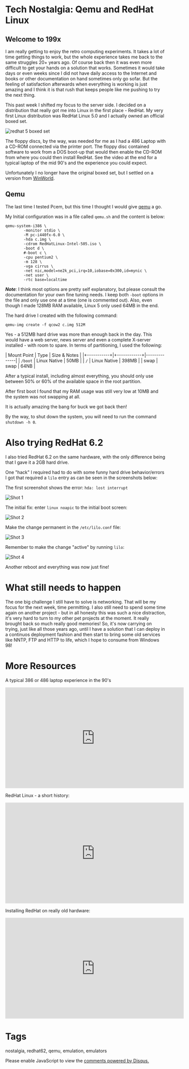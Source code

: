 # Tech Nostalgia: Qemu and RedHat Linux

## Welcome to 199x

I am really getting to enjoy the retro computing experiments. It takes a lot of time getting things to work, but the whole experience takes me back to the same struggles 20+ years ago. Of course back then it was even more difficult to get your hands on a solution that works. Sometimes it would take days or even weeks since I did not have daily access to the Internet and books or other documentation on hand sometimes only go sofar. But the feeling of satisfaction afterwards when everything is working is just amazing and I think it is that rush that keeps people like me pushing to try the next thing.

This past week I shifted my focus to the server side. I decided on a distribution that really got me into Linux in the first place - RedHat. My very first Linux distribution was RedHat Linux 5.0 and I actually owned an official boxed set.

![redhat 5 boxed set](../../images/blog_2022_07_23/redhat5_box.jpg)

The floppy discs, by the way, was needed for me as I had a 486 Laptop with a CD-ROM connected via the printer port. The floppy disc contained software to work from a DOS boot-up that would then enable the CD-ROM from where you could then install RedHat. See the video at the end for a typical laptop of the mid 90's and the experience you could expect.

Unfortunately I no longer have the original boxed set, but I settled on a version from [WinWorld](https://winworldpc.com/product/red-hat-linux/50).

## Qemu

The last time I tested Pcem, but this time I thought I would give [qemu](https://www.qemu.org/) a go.

My Initial configuration was in a file called `qemu.sh` and the content is below:

```text
qemu-system-i386 \
        -monitor stdio \
        -M pc-i440fx-6.0 \
        -hda c.img \
        -cdrom RedHatLinux-Intel-505.iso \
        -boot d \
        #-boot c \
        -cpu pentium2 \
        -m 128 \
        -vga cirrus \
        -net nic,model=ne2k_pci,irq=10,iobase=0x300,id=mynic \
        -net user \
        -rtc base=localtime
```

_**Note**_: I think most options are pretty self explanatory, but please consult the documentation for your own fine tuning needs. I keep both `-boot` options in the file and only use one at a time (one is commented out). Also, even though I made 128MB RAM available, Linux 5 only used 64MB in the end.

The hard drive I created with the following command:

```shell
qemu-img create -f qcow2 c.img 512M
```

Yes - a 512MB hard drive was more than enough back in the day. This would have a web server, news server and even a complete X-server installed - with room to spare. In terms of partitioning, I used the following:

| Mount Point | Type         | Size & Notes |
|+-----------+|+------------+|--------------|
| `/boot`     | Linux Native | 50MB         |
| `/`         | Linux Native | 398MB        |
| swap        | swap         | 64NB         |

After a typical install, including almost everything, you should only use between 50% or 60% of the available space in the root partition.

After first boot I found that my RAM usage was still very low at 10MB and the system was not swapping at all.

It is actually amazing the bang for buck we got back then!

By the way, to shut down the system, you will need to run the command `shutdown -h 0`.

# Also trying RedHat 6.2

I also tried RedHat 6.2 on the same hardware, with the only difference being that I gave it a 2GB hard drive.

One "hack" I required had to do with some funny hard drive behavior/errors I got that required a `lilo` entry as can be seen in the screenshots below:

The first screenshot shows the error: `hda: lost interrupt`

![Shot 1](../../images/blog_2022_07_23/qemu_redhat62_setup_01.png)

The initial fix: enter `linux noapic` to the initial boot screen:

![Shot 2](../../images/blog_2022_07_23/qemu_redhat62_setup_02.png)

Make the change permanent in the `/etc/lilo.conf` file:

![Shot 3](../../images/blog_2022_07_23/qemu_redhat62_setup_03.png)

Remember to make the change "active" by running `lilo`:

![Shot 4](../../images/blog_2022_07_23/qemu_redhat62_setup_04.png)

Another reboot and everything was now just fine!

# What still needs to happen

The one big challenge I still have to solve is networking. That will be my focus for the next week, time permitting. I also still need to spend some time again on another project - but in all honesty this was such a nice distraction, it's very hard to turn to my other pet projects at the moment. It really brought back so much really good memories! So, it's now carrying on trying, just like all those years ago, until I have a solution that I can deploy in a continuos deployment fashion and then start to bring some old services like NNTP, FTP and HTTP to life, which I hope to consume from Windows 98!

# More Resources

A typical 386 or 486 laptop experience in the 90's

<iframe width="560" height="315" src="https://www.youtube.com/embed/tGNCatjwGyM" title="YouTube video player" frameborder="0" allow="accelerometer; autoplay; clipboard-write; encrypted-media; gyroscope; picture-in-picture" allowfullscreen></iframe>

RedHat Linux - a short history:

<iframe width="560" height="315" src="https://www.youtube.com/embed/25B4ma9-45g" title="YouTube video player" frameborder="0" allow="accelerometer; autoplay; clipboard-write; encrypted-media; gyroscope; picture-in-picture" allowfullscreen></iframe>

Installing RedHat on really old hardware:

<iframe width="560" height="315" src="https://www.youtube.com/embed/8pz6EV5bNOY" title="YouTube video player" frameborder="0" allow="accelerometer; autoplay; clipboard-write; encrypted-media; gyroscope; picture-in-picture" allowfullscreen></iframe>

# Tags

nostalgia, redhat62, qemu, emulation, emulators

<div id="disqus_thread"></div>
<script>
    /**
    *  RECOMMENDED CONFIGURATION VARIABLES: EDIT AND UNCOMMENT THE SECTION BELOW TO INSERT DYNAMIC VALUES FROM YOUR PLATFORM OR CMS.
    *  LEARN WHY DEFINING THESE VARIABLES IS IMPORTANT: https://disqus.com/admin/universalcode/#configuration-variables    */
    /*
    var disqus_config = function () {
    this.page.url = PAGE_URL;  // Replace PAGE_URL with your page's canonical URL variable
    this.page.identifier = PAGE_IDENTIFIER; // Replace PAGE_IDENTIFIER with your page's unique identifier variable
    };
    */
    (function() { // DON'T EDIT BELOW THIS LINE
    var d = document, s = d.createElement('script');
    s.src = 'https://nicc777.disqus.com/embed.js';
    s.setAttribute('data-timestamp', +new Date());
    (d.head || d.body).appendChild(s);
    })();
</script>
<noscript>Please enable JavaScript to view the <a href="https://disqus.com/?ref_noscript">comments powered by Disqus.</a></noscript>